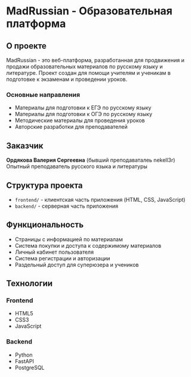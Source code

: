 # MadRussian - Образовательная платформа

## О проекте
MadRussian - это веб-платформа, разработанная для продвижения и продажи образовательных материалов по русскому языку и литературе. Проект создан для помощи учителям и ученикам в подготовке к экзаменам и проведении уроков.

### Основные направления
- Материалы для подготовки к ЕГЭ по русскому языку
- Материалы для подготовки к ОГЭ по русскому языку
- Методические материалы для проведения уроков
- Авторские разработки для преподавателей

## Заказчик
**Ордякова Валерия Сергеевна** (бывший преподаваталеь nekell3r)  
Опытный преподаватель русского языка и литературы

## Структура проекта
- `frontend/` - клиентская часть приложения (HTML, CSS, JavaScript)
- `backend/` - серверная часть приложения

## Функциональность
- Страницы с информацией по материалам
- Система покупки и доступа к содержимому материалов
- Личный кабинет пользователя
- Система регистрации и авторизации
- Раздельный доступ для суперюзера и учеников

## Технологии
### Frontend
- HTML5
- CSS3
- JavaScript

### Backend
- Python
- FastAPI
- PostgreSQL 
